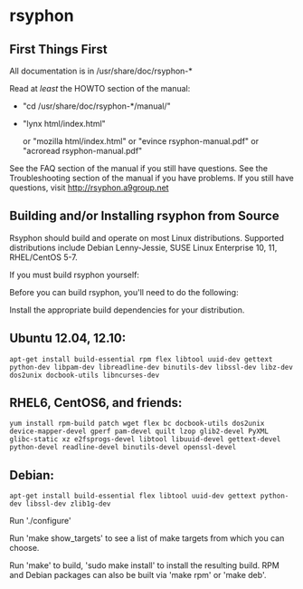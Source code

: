 rsyphon
======


First Things First
--------------------------------------------------------------------------------
All documentation is in /usr/share/doc/rsyphon-*

Read at _least_ the HOWTO section of the manual:

- "cd /usr/share/doc/rsyphon-*/manual/"

- "lynx html/index.html"

    or
      "mozilla html/index.html"
    or
      "evince rsyphon-manual.pdf"
    or
      "acroread rsyphon-manual.pdf"

See the FAQ section of the manual if you still have questions.
See the Troubleshooting section of the manual if you have problems.
If you still have questions, visit http://rsyphon.a9group.net


Building and/or Installing rsyphon from Source
--------------------------------------------------------------------------------
Rsyphon should build and operate on most Linux distributions. Supported distributions include Debian Lenny-Jessie, SUSE Linux Enterprise 10, 11, RHEL/CentOS 5-7.

If you must build rsyphon yourself:

Before you can build rsyphon, you'll need to do the following:

Install the appropriate build dependencies for your distribution.

## Ubuntu 12.04, 12.10: ##
    apt-get install build-essential rpm flex libtool uuid-dev gettext python-dev libpam-dev libreadline-dev binutils-dev libssl-dev libz-dev dos2unix docbook-utils libncurses-dev

## RHEL6, CentOS6, and friends: ##
    yum install rpm-build patch wget flex bc docbook-utils dos2unix device-mapper-devel gperf pam-devel quilt lzop glib2-devel PyXML glibc-static xz e2fsprogs-devel libtool libuuid-devel gettext-devel python-devel readline-devel binutils-devel openssl-devel

## Debian: ##
    apt-get install build-essential flex libtool uuid-dev gettext python-dev libssl-dev zlib1g-dev

Run './configure'

Run 'make show_targets' to see a list of make targets from which you can choose.

Run 'make' to build, 'sudo make install' to install the resulting build. RPM and Debian packages can also be built via 'make rpm' or 'make deb'.